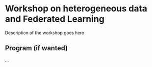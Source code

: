 # Workshop on heterogeneous data and Federated Learning

Description of the workshop goes here

## Program (if wanted)
...